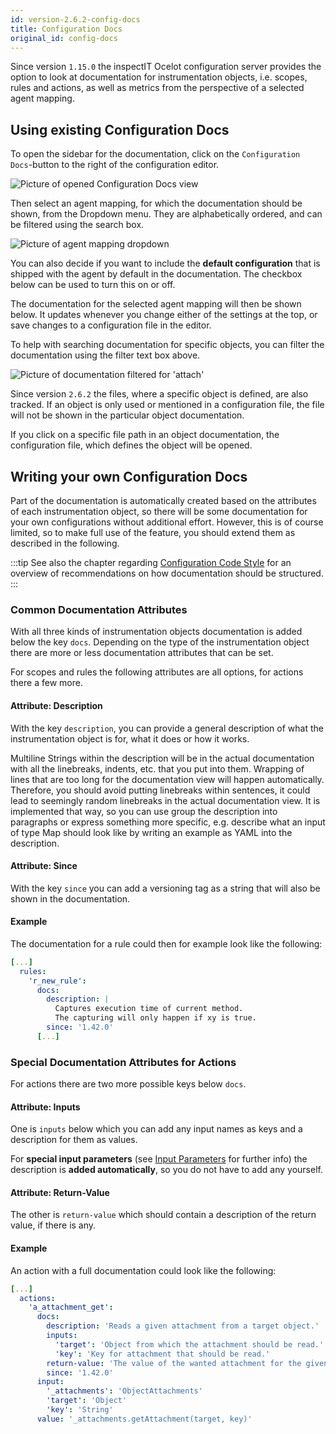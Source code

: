 ```yaml
---
id: version-2.6.2-config-docs
title: Configuration Docs
original_id: config-docs
---
```


Since version `1.15.0` the inspectIT Ocelot configuration server provides the option to look at documentation for 
instrumentation objects, i.e. scopes, rules and actions, as well as metrics from the perspective of a selected agent mapping.

## Using existing Configuration Docs

To open the sidebar for the documentation, click on the `Configuration Docs`-button to the right of the configuration editor.

![Picture of opened Configuration Docs view](assets/config-docs-button.png)

Then select an agent mapping, for which the documentation should be shown, from the Dropdown menu. 
They are alphabetically ordered, and can be filtered using the search box.

![Picture of agent mapping dropdown](assets/config-docs-dropdown.png)

You can also decide if you want to include the **default configuration** that is shipped with the agent by default in the documentation.
The checkbox below can be used to turn this on or off.

The documentation for the selected agent mapping will then be shown below.
It updates whenever you change either of the settings at the top, or save changes to a configuration file in the editor.

To help with searching documentation for specific objects, you can filter the documentation using the filter text box above.

![Picture of documentation filtered for 'attach'](assets/config-docs-filter.png)

Since version `2.6.2` the files, where a specific object is defined, are also tracked.
If an object is only used or mentioned in a configuration file, the file will not be shown in the particular object documentation.

If you click on a specific file path in an object documentation, the configuration file, which defines the object will be opened.


## Writing your own Configuration Docs

Part of the documentation is automatically created based on the attributes of each instrumentation object, so there will be some documentation for your own configurations without additional effort.
However, this is of course limited, so to make full use of the feature, you should extend them as described in the following.

:::tip
See also the chapter regarding [Configuration Code Style](instrumentation/code-style.md) for an overview of recommendations on how documentation should be structured. 
:::

### Common Documentation Attributes

With all three kinds of instrumentation objects documentation is added below the key `docs`.
Depending on the type of the instrumentation object there are more or less documentation attributes that can be set.

For scopes and rules the following attributes are all options, for actions there a few more.

#### Attribute: Description

With the key `description`, you can provide a general description of what the instrumentation object is for, what it does or how it works.

Multiline Strings within the description will be in the actual documentation with all the linebreaks, indents, etc. that you put into them. 
Wrapping of lines that are too long for the documentation view will happen automatically. 
Therefore, you should avoid putting linebreaks within sentences, it could lead to seemingly random linebreaks in the actual documentation view. 
It is implemented that way, so you can use group the description into paragraphs or express something more specific, e.g. describe what an input of type Map should look like by writing an example as YAML into the description.  

#### Attribute: Since

With the key `since` you can add a versioning tag as a string that will also be shown in the documentation.

#### Example

The documentation for a rule could then for example look like the following:

```YAML
[...]
  rules:
    'r_new_rule':
      docs:
        description: |
          Captures execution time of current method.
          The capturing will only happen if xy is true.
        since: '1.42.0'
      [...]
```

### Special Documentation Attributes for Actions

For actions there are two more possible keys below `docs`.

#### Attribute: Inputs

One is `inputs` below which you can add any input names as keys and a description for them as values.

For **special input parameters** (see [Input Parameters](instrumentation/rules.md#input-parameters) for further info) the description is **added automatically**, so you do not have to add any yourself.

#### Attribute: Return-Value

The other is `return-value` which should contain a description of the return value, if there is any.

#### Example

An action with a full documentation could look like the following:

```YAML
[...]
  actions:
    'a_attachment_get':
      docs:
        description: 'Reads a given attachment from a target object.'
        inputs:
          'target': 'Object from which the attachment should be read.'
          'key': 'Key for attachment that should be read.'
        return-value: 'The value of the wanted attachment for the given object.'
        since: '1.42.0'
      input:
        '_attachments': 'ObjectAttachments'
        'target': 'Object'
        'key': 'String'
      value: '_attachments.getAttachment(target, key)'
```
